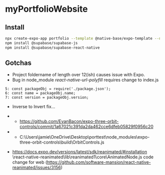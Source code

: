 # myPortfolioWebsite

## Install
```sh
npx create-expo-app portfolio --template @native-base/expo-template --npm
npm install @supabase/supabase-js
npm install @supabase/supabase-react-native
```

## Gotchas
 - Project foldername of length over 12(ish) causes issue with Expo. 
 - Bug in node_module *react-native-url-polyfill* requires change to index.js
```
5: const packageObj = require('./package.json');
6: const name = packageObj.name;
7: const version = packageObj.version;
```

 - Inverse to Invert fix...
 - - https://github.com/EvanBacon/expo-three-orbit-controls/commit/1a67021c391da2da462cce6dfeb05829f0956c20
 - - C:\Users\jamie\OneDrive\Desktop\porttest\node_modules\expo-three-orbit-controls\build\OrbitControls.js

 - https://docs.expo.dev/versions/latest/sdk/reanimated/#installation
 \react-native-reanimated\lib\reanimated1\core\AnimatedNode.js code change for web (https://github.com/software-mansion/react-native-reanimated/issues/3156)
